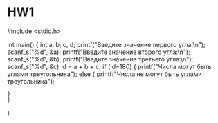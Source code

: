 # HW1
#include <stdio.h>

int main()
{
	int a, b, c, d;
	printf("Введите значение первого угла:\n");
	scanf_s("%d", &a);
	printf("Введите значение второго угла:\n");
	scanf_s("%d", &b);
	printf("Введите значение третьего угла:\n");
	scanf_s("%d", &c);
	d = a + b + c;
	if ( d=180)
	{
		printf("Числа могут быть углами треугольника");
	else
	{
		printf("Числа не могут быть углами треугольника");

	}
	}
	
}
